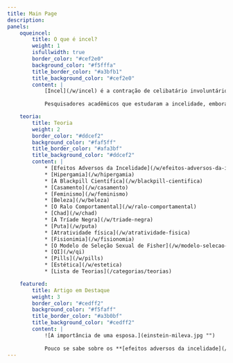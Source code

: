 ```yaml
---
title: Main Page
description: 
panels: 
    oqueincel:
        title: O que é incel?
        weight: 1
        isfullwidth: true
        border_color: "#cef2e0"
        background_color: "#f5fffa"
        title_border_color: "#a3bfb1"
        title_background_color: "#cef2e0"
        content: |
            [Incel](/w/incel) é a contração de celibatário involuntário ou celibato involuntário (também chamado de incelidade), que é um termo para a circunstância de vida [adversa](/w/efeitos-adversos-da-incelidade) de completa ausência de relacionamentos amorosos/afetivos apesar da vontade de tê-los. Uma analogia interessante é comparar o estado permanente de incelidade com outros problemas sociais, como a [pobreza](/w/pauper).
        
            Pesquisadores acadêmicos que estudaram a incelidade, embora nem todos tenham usado este termo, incluem: [Denise Donelly](/w/denise-donelly), [Elizabeth Burgess](/w/elizabeth-burguess), [Laura Carpenter](/w/laura-carpenter), [Theodor F. Cohen](/w/theodor-f-cohen) e [Menelaos Apostolou](/w/menelaos-apostolou). Brian Gilmartin conduziu pesquisas profundas a respeito da [timidez amorosa](/w/timidez-amorosa), um problema relacionado. O primeiro estudo a explicitamente lidar com o tópico da incelidade, o de Donelly, definiu como incels todos os adultos que passam mais de seis meses sem encontrar uma parceira sexual, embora haja o desejo por uma. Entretanto, dentre [autointitulados incels](/w/linha-tempo-incelosfera#2020), há uma discussão acalorada sobre qual é a exata definição de o que é um incel.

    teoria:
        title: Teoria
        weight: 2
        border_color: "#ddcef2"
        background_color: "#faf5ff"
        title_border_color: "#afa3bf"
        title_background_color: "#ddcef2"
        content: |
            * [Efeitos Adversos da Incelidade](/w/efeitos-adversos-da-incelidade)
            * [Hipergamia](/w/hipergamia) 
            * [A Blackpill Científica](/w/blackpill-cientifica)
            * [Casamento](/w/casamento)
            * [Feminismo](/w/feminismo)
            * [Beleza](/w/beleza)
            * [O Ralo Comportamental](/w/ralo-comportamental)
            * [Chad](/w/chad)
            * [A Tríade Negra](/w/triade-negra)
            * [Puta](/w/puta)
            * [Atratividade física](/w/atratividade-fisica)
            * [Fisionimia](/w/fisionomia)
            * [O Modelo de Seleção Sexual de Fisher](/w/modelo-selecao-sexual-fisher)
            * [QI](/w/qi)
            * [Pills](/w/pills)
            * [Estética](/w/estetica)
            * [Lista de Teorias](/categorias/teorias)

    featured:
        title: Artigo em Destaque
        weight: 3
        border_color: "#cedff2"
        background_color: "#f5faff"
        title_border_color: "#a3b0bf"
        title_background_color: "#cedff2"
        content: |
            ![A importância de uma esposa.](einstein-mileva.jpg "")
            
            Pouco se sabe sobre os **[efeitos adversos da incelidade](/w/efeitos-adversos-da-incelidade)**, já que essa é uma área pouco estudada. A maior parte dos resultados demonstram apenas correlações, então não se pode dizer se é a incelidade que causa uma condição adversa ou vice-versa, ou se é algum outro fator que causa ambos. Não existem estudos longitudinais sobre [incels](/w/incel) que [ascenderam](/w/ascencao) ou [casaram](/w/casamento). ([Artigo completo...](/w/efeitos-adversos-da-incelidade))
---
```


